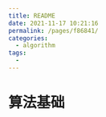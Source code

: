 ```yaml
---
title: README
date: 2021-11-17 10:21:16
permalink: /pages/f86841/
categories:
  - algorithm
tags:
  - 
---
```

# 算法基础